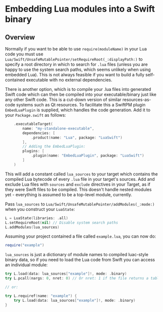 # Embedding Lua modules into a Swift binary

## Overview

Normally if you want to be able to use `require(moduleName)` in your Lua code you must use ``Lua/Swift/UnsafeMutablePointer/setRequireRoot(_:displayPath:)`` to specify a root directory in which to search for `.lua` files (unless you are happy to use the system search paths, which seems unlikely when using embedded Lua). This is not always feasible if you want to build a fully self-contained executable with no external dependencies.

There is another option, which is to compile your .lua files into generated Swift code which can then be compiled into your executable/binary just like any other Swift code. This is a cut-down version of similar resources-as-code systems such as Qt resources. To facilitate this a SwiftPM plugin `EmbedLuaPlugin` is supplied, which handles the code generation. Add it to your `Package.swift` as follows:

```swift
    .executableTarget(
        name: "my-standalone-executable",
        dependencies: [
            .product(name: "Lua", package: "LuaSwift")
        ],
        // Adding the EmbedLuaPlugin:
        plugins: [
            .plugin(name: "EmbedLuaPlugin", package: "LuaSwift")
        ]
    )
```

This will add a constant called `lua_sources` to your target which contains the compiled Lua bytecode of every `.lua` file in your target's sources. Add and exclude Lua files with `sources` and `exclude` directives in your Target, as if they were Swift files to be compiled. This doesn't handle nested modules yet - everything is assumed to be a top-level module, currently.

Pass `lua_sources` to ``Lua/Swift/UnsafeMutablePointer/addModules(_:mode:)`` when you construct your `LuaState`:

```swift
L = LuaState(libraries: .all)
L.setRequireRoot(nil) // Disable system search paths
L.addModules(lua_sources)
```

Assuming your project contained a file called `example.lua`, you can now do:

```lua
require("example")
```

`lua_sources` is just a dictionary of module names to compiled luac-style binary data, so if you need to load the Lua code from Swift you can access an individual module:

```swift
try L.load(data: lua_sources["example"]!, mode: .binary)
try L.pcall(nargs: 0, nret: 0) // Or nret: 1 if the file returns a table of module fns, etc

// or:

try L.requiref(name: "example") {
    try L.load(data: lua_sources["example"]!, mode: .binary)
}
```
